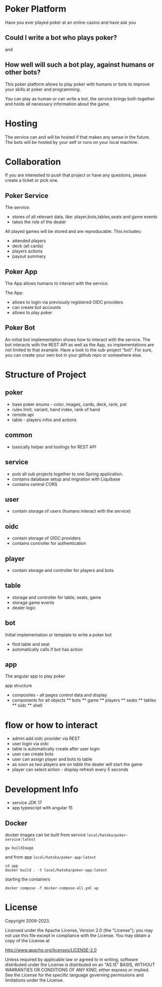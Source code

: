 # Poker Platform #

Have you ever played poker at an online casino and have ask you

## Could I write a bot who plays poker? ##
and
## How well will such a bot play, against humans or other bots? ##

This poker platform allows to play poker with humans or bots to improve your skills at poker and programming.

You can play as human or can write a bot, the service brings both together and holds all necessary information about the game.

# Hosting #
The service can and will be hosted if that makes any sense in the future.
The bots will be hosted by your self or runs on your local machine.

# Collaboration #
If you are interested to push that project or have any questions, please create a ticket or pick one.
## Poker Service ##

The service:
* stores of all relevant data, like: player,bots,tables,seats and game events
* takes the role of the dealer

All played games will be stored and are reproducable. This includes:
* attended players
* deck (all cards)
* players actions
* payout summary

## Poker App ##

The App allows humans to interact with the service.

The App:
* allows to login via previously registered OIDC providers
* can create bot accounts
* allows to play poker

## Poker Bot ##

An initial bot implementation shows how to interact with the service. The bot interacts with the REST API as well as the App, so implementations are not limited to that example. Have a look to the sub-project "bot". For sure, you can create your own bot in your github repo or somewhere else.

# Structure of Project #

## poker ##

* base poker enums - color, images, cards, deck, rank, pot
* rules limit, variant, hand index, rank of hand
* remote api
* table - players infos and actions

## common ##
* basically helper and toolings for REST API

## service ##
* puts all sub projects together to one Spring application.
* contains database setup and migration with Liquibase
* contains central CORS

## user ##
* contain storage of users (humans interact with the service)

## oidc ##
* contain storage of OIDC providers
* contains controller for authentication

## player ##
* contain storage and controller for players and bots

## table ##
* storage and controller for table, seats, game
* storage game events
* dealer logic

## bot ##

Initial implementation or template to write a poker bot
* find table and seat
* automatically calls if bot has action

## app ##

The angular app to play poker

app structure
* composites - all pages control data and display
* components for all objects
** bots
** game
** players
** seats
** tables
** oidc
** shell

# flow or how to interact #

* admin add oidc provider via REST
* user login via oidc
* table is automatically create after user login
* user can create bots
* user can assign player and bots to table
* as soon as two players are on table the dealer will start the game
* player can select action - display refresh every 5 seconds

# Development Info #

* service JDK 17
* app typescript with angular 15

## Docker

docker images can be built from service `local/hatoka/poker-service:latest`
```
gw buildImage
```

and from app `local/hatoka/poker-app:latest`
```
cd app
docker build . -t local/hatoka/poker-app:latest
```

starting the containers
```
docker compose -f docker-compose-all.yml up
```

# License

Copyright 2009-2023.

Licensed under the Apache License, Version 2.0 (the "License"); you may not use this file except in compliance with the License. You may obtain a copy of the License at

http://www.apache.org/licenses/LICENSE-2.0

Unless required by applicable law or agreed to in writing, software distributed under the License is distributed on an "AS IS" BASIS, WITHOUT WARRANTIES OR CONDITIONS OF ANY KIND, either express or implied. See the License for the specific language governing permissions and limitations under the License.
